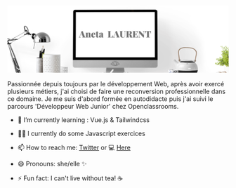 ![alt text](https://raw.githubusercontent.com/ANETA-LAURENT/ANETA-LAURENT/master/Aneta.png)

<p>Passionnée depuis toujours par le développement Web, après avoir exercé plusieurs métiers, j'ai choisi de faire une reconversion professionnelle dans ce domaine. Je me suis d'abord formée en autodidacte puis j'ai suivi le parcours 'Développeur Web Junior' chez Openclassrooms.</p> 



- 🌱 I’m currently learning : Vue.js & Tailwindcss

- 🤦🏻 I currently do some Javascript exercices

- 📫 How to reach me: <a href="https://twitter.com/Aneta_oo_" target="_blank"> Twitter</a> or 💻 <a href="https://aneta-laurent.yj.fr/index.html" target="_blank"> Here</a>

- 😄 Pronouns: she/elle ✨

- ⚡ Fun fact: I can't live without tea! ☕ 

